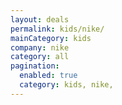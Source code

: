 ```yaml
---
layout: deals
permalink: kids/nike/
mainCategory: kids
company: nike
category: all
pagination:
  enabled: true
  category: kids, nike,
---
```







      

  


